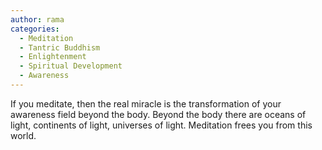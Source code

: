 ```yaml
---
author: rama
categories:
  - Meditation
  - Tantric Buddhism
  - Enlightenment
  - Spiritual Development
  - Awareness
---
```


If you meditate, then the real miracle is the transformation of your awareness field beyond the body. Beyond the body there are oceans of light, continents of light, universes of light. Meditation frees you from this world.
